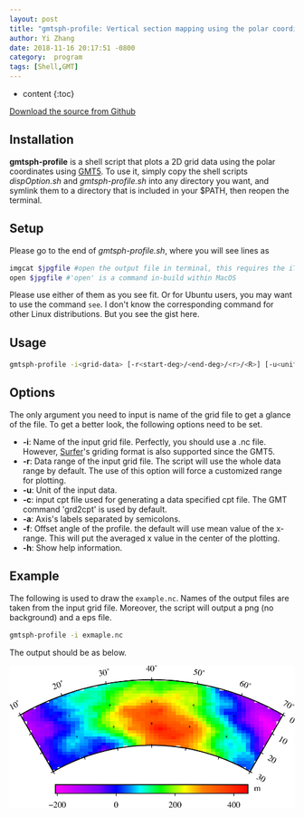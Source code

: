 ```yaml
---
layout: post
title: "gmtsph-profile: Vertical section mapping using the polar coordinates"
author: Yi Zhang
date: 2018-11-16 20:17:51 -0800
category:  program
tags: [Shell,GMT]
---
```


* content
{:toc}



[Download the source from Github](https://github.com/YiZhangCUG/OpenSourcePrograms)

## Installation

**gmtsph-profile** is a shell script that plots a 2D grid data using the polar coordinates using [GMT5](https://gmt.soest.hawaii.edu). To use it, simply copy the shell scripts *dispOption.sh* and *gmtsph-profile.sh* into any directory you want, and symlink them to a directory that is included in your $PATH, then reopen the terminal.

## Setup

Please go to the end of *gmtsph-profile.sh*, where you will see lines as
```bash
imgcat $jpgfile #open the output file in terminal, this requires the iTerm.app and imgcat.sh
open $jpgfile #'open' is a command in-build within MacOS
```
Please use either of them as you see fit. Or for Ubuntu users, you may want to use the command `see`. I don't know the corresponding command for other Linux distributions. But you see the gist here.

## Usage

```bash
gmtsph-profile -i<grid-data> [-r<start-deg>/<end-deg>/<r>/<R>] [-u<unit>] [-c<cpt-file>] [-a<x-label>;<y-label>] [-f<offset>] [-h]
```

## Options

The only argument you need to input is name of the grid file to get a glance of the file. To get a better look, the following options need to be set.

+ __-i__: Name of the input grid file. Perfectly, you should use a .nc file. However, [Surfer](https://www.goldensoftware.com/products/surfer)'s griding format is also supported since the GMT5.
+ __-r__: Data range of the input grid file. The script will use the whole data range by default. The use of this option will force a customized range for plotting.
+ __-u__: Unit of the input data.
+ __-c__: input cpt file used for generating a data specified cpt file. The GMT command 'grd2cpt' is used by default.
+ __-a__: Axis's labels separated by semicolons.
+ __-f__: Offset angle of the profile. the default will use mean value of the x-range. This will put the averaged x value in the center of the plotting.
+ __-h__: Show help information.

## Example

The following is used to draw the `example.nc`. Names of the output files are taken from the input grid file. Moreover, the script will output a png (no background) and a eps file.

```bash
gmtsph-profile -i exmaple.nc
```

The output should be as below.

![example image for gmtsph-profile](/assets/2018-11/example-image-for-gmtsph-profile.png)
